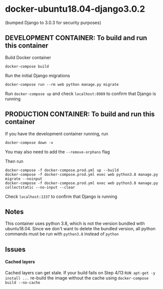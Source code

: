 # docker-ubuntu18.04-django3.0.2

(bumped Django to 3.0.3 for security purposes)

## DEVELOPMENT CONTAINER: To build and run this container
Build Docker container

```
docker-compose build
```

Run the initial Django migrations

```
docker-compose run --rm web python manage.py migrate
```

Run `docker-compose up` and check `localhost:8989` to confirm that Django is running

## PRODUCTION CONTAINER: To build and run this container

If you have the development container running, run

```
docker-compose down -v
```

You may also need to add the `--remove-orphans` flag

Then run

```
docker-compose -f docker-compose.prod.yml up --build
docker-compose -f docker-compose.prod.yml exec web python3.8 manage.py migrate --noinput
docker-compose -f docker-compose.prod.yml exec web python3.8 manage.py collectstatic --no-input --clear
```

Check `localhost:1337` to confirm that Django is running

## Notes
This container uses python 3.8, which is not the version bundled with ubuntu18.04. Since we don't want to delete the bundled version, all python commands must be run with `python3.8` instead of `python`

## Issues

#### Cached layers
Cached layers can get stale. If your build fails on Step 4/13 `RUN apt-get -y install ...` re-build the image without the cache using `docker-compose build --no-cache`
